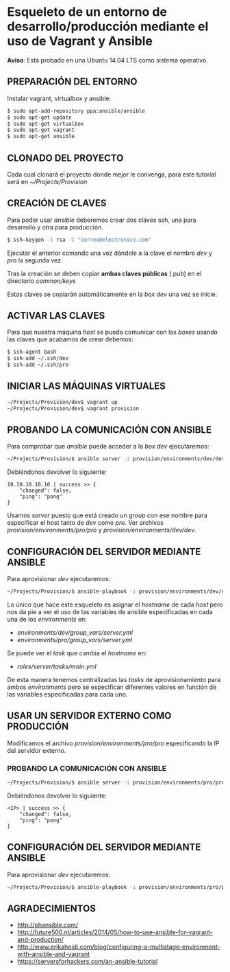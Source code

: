 # Esqueleto de un entorno de desarrollo/producción mediante el uso de Vagrant y Ansible

**Aviso**: Está probado en una Ubuntu 14.04 LTS como sistema operativo.

## PREPARACIÓN DEL ENTORNO
Instalar vagrant, virtualbox y ansible:

``` bash
$ sudo apt-add-repository ppa:ansible/ansible
$ sudo apt-get update
$ sudo apt-get virtualbox
$ sudo apt-get vagrant
$ sudo apt-get ansible
```

## CLONADO DEL PROYECTO
Cada cual clonará el proyecto donde mejor le convenga, para este tutorial será en _~/Projects/Provision_

## CREACIÓN DE CLAVES
Para poder usar _ansible_ deberemos crear dos claves ssh, una para desarrollo y otra para producción.

``` bash
$ ssh-keygen -t rsa -C "correo@electronico.com"
```
Ejecutar el anterior comando una vez dándole a la clave el nombre _dev_ y _pro_ la segunda vez.

Tras la creación se deben copiar **ambas claves públicas** (.pub) en el directorio _common/keys_

Estas claves se copiarán automáticamente en la _box_ _dev_ una vez se inicie.

## ACTIVAR LAS CLAVES
Para que nuestra máquina _host_ se pueda comunicar con las _boxes_ usando las claves que acabamos de crear debemos:

``` bash
$ ssh-agent bash
$ ssh-add ~/.ssh/dev
$ ssh-add ~/.ssh/pro
```

## INICIAR LAS MÁQUINAS VIRTUALES
``` bash
~/Projects/Provision/dev$ vagrant up
~/Projects/Provision/dev$ vagrant provision
```

## PROBANDO LA COMUNICACIÓN CON ANSIBLE
Para comprobar que _ansible_ puede acceder a la _box_ _dev_ ejecutaremos:

``` bash
~/Projects/Provision/$ ansible server -i provision/environments/dev/dev -m ping
```

Debiéndonos devolver lo siguiente:

```
10.10.10.10.10 | success >> {
    "changed": false,
    "ping": "pong"
}
```

Usamos _server_ puesto que está creado un _group_ con ese nombre para especificar el host tanto de _dev_ como _pro_.
Ver archivos _provision/environments/pro/pro_ y _provision/environments/dev/dev_.

## CONFIGURACIÓN DEL SERVIDOR MEDIANTE ANSIBLE
Para aprovisionar *dev* ejecutaremos:

``` bash
~/Projects/Provision/$ ansible-playbook -i provision/environments/dev/dev provision/dev.yml
```
Lo único que hace este esqueleto es asignar el _hostname_ de cada _host_ pero nos da pie a ver el uso de las variables de ansible especificadas en cada una de los _environments_ en:

- _environments/dev/group_vars/server.yml_
- _environments/pro/group_vars/server.yml_

Se puede ver el _task_ que cambia el _hostname_ en:

- _roles/server/tasks/main.yml_

De esta manera tenemos centralizadas las _tasks_ de aprovisionamiento para ambos _environments_ pero se especifican diferentes valores en función de las variables especificadas para cada uno.

## USAR UN SERVIDOR EXTERNO COMO PRODUCCIÓN
Modificamos el archivo _provision/environments/pro/pro_ especificando la IP del servidor externo.

### PROBANDO LA COMUNICACIÓN CON ANSIBLE
``` bash
~/Projects/Provision/$ ansible server -i provision/environments/pro/pro -m ping
```

Debiéndonos devolver lo siguiente:

```
<IP> | success >> {
    "changed": false,
    "ping": "pong"
}
```
## CONFIGURACIÓN DEL SERVIDOR MEDIANTE ANSIBLE
Para aprovisionar *dev* ejecutaremos:

``` bash
~/Projects/Provision/$ ansible-playbook -i provision/environments/pro/pro provision/pro.yml
```

## AGRADECIMIENTOS
- http://phansible.com/
- http://future500.nl/articles/2014/05/how-to-use-ansible-for-vagrant-and-production/
- http://www.erikaheidi.com/blog/configuring-a-multistage-environment-with-ansible-and-vagrant
- https://serversforhackers.com/an-ansible-tutorial